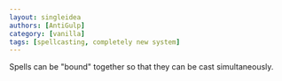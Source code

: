 ```yaml
---
layout: singleidea
authors: [AntiGulp]
category: [vanilla]
tags: [spellcasting, completely new system]
---
```

Spells can be "bound" together so that they can be cast simultaneously.
